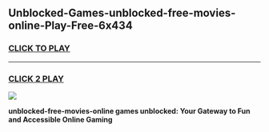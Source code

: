 
## Unblocked-Games-unblocked-free-movies-online-Play-Free-6x434
<h3>
<a href="https://premium76.site?title=unblocked-free-movies-online&ref=18A1">CLICK TO PLAY</a></h3>
<hr>

<h3>
<a href="https://premium76.site?title=unblocked-free-movies-online&ref=18A1">CLICK 2 PLAY</a>
  
</h3>

<a href="https://premium76.site?title=unblocked-free-movies-online&ref=18A1"><img src="https://clearcache.store/games.png"></a>


**unblocked-free-movies-online games unblocked: Your Gateway to Fun and Accessible Online Gaming**
